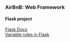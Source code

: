 ### AirBnB: Web Framework

#### Flask project
[Flask Docs](https://flask.palletsprojects.com/en/2.2.x/)  
[Variable rules in Flask](https://www.codingninjas.com/codestudio/library/variable-rules-in-flask)  
